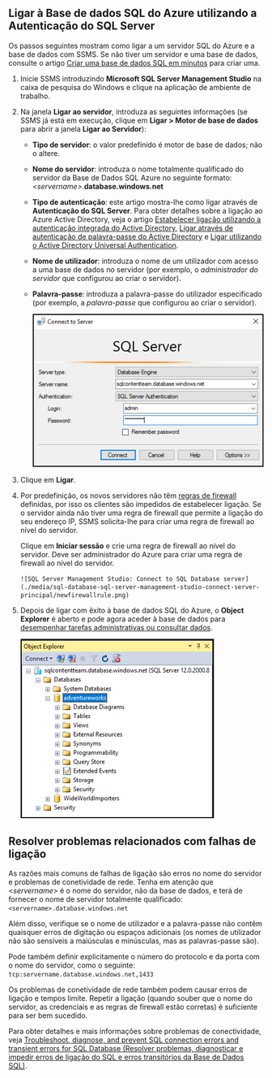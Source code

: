 

## <a name="connect-to-azure-sql-database-using-sql-server-authentication"></a>Ligar à Base de dados SQL do Azure utilizando a Autenticação do SQL Server
Os passos seguintes mostram como ligar a um servidor SQL do Azure e a base de dados com SSMS. Se não tiver um servidor e uma base de dados, consulte o artigo [Criar uma base de dados SQL em minutos](../articles/sql-database/sql-database-get-started.md) para criar uma.

1. Inicie SSMS introduzindo **Microsoft SQL Server Management Studio** na caixa de pesquisa do Windows e clique na aplicação de ambiente de trabalho.
2. Na janela **Ligar ao servidor**, introduza as seguintes informações (se SSMS já está em execução, clique em **Ligar > Motor de base de dados** para abrir a janela **Ligar ao Servidor**):
   
   * **Tipo de servidor**: o valor predefinido é motor de base de dados; não o altere.
   * **Nome do servidor**: introduza o nome totalmente qualificado do servidor da Base de Dados SQL Azure no seguinte formato: *&lt;servername>*.**database.windows.net**
   * **Tipo de autenticação**: este artigo mostra-lhe como ligar através de **Autenticação do SQL Server**. Para obter detalhes sobre a ligação ao Azure Active Directory, veja o artigo [Estabelecer ligação utilizando a autenticação integrada do Active Directory](../articles/sql-database/sql-database-aad-authentication.md#connect-using-active-directory-integrated-authentication), [Ligar através de autenticação de palavra-passe do Active Directory](../articles/sql-database/sql-database-aad-authentication.md#connect-using-active-directory-password-authentication) e [Ligar utilizando o Active Directory Universal Authentication](../articles/sql-database/sql-database-ssms-mfa-authentication.md).
   * **Nome de utilizador**: introduza o nome de um utilizador com acesso a uma base de dados no servidor (por exemplo, o *administrador do servidor* que configurou ao criar o servidor). 
   * **Palavra-passe**: introduza a palavra-passe do utilizador especificado (por exemplo, a *palavra-passe* que configurou ao criar o servidor).
     
       ![SQL Server Management Studio: ligar ao servidor da SQL Database](./media/sql-database-sql-server-management-studio-connect-server-principal/connect.png)
3. Clique em **Ligar**.
4. Por predefinição, os novos servidores não têm [regras de firewall](../articles/sql-database/sql-database-firewall-configure.md) definidas, por isso os clientes são impedidos de estabelecer ligação. Se o servidor ainda não tiver uma regra de firewall que permite a ligação do seu endereço IP, SSMS solicita-lhe para criar uma regra de firewall ao nível do servidor.
   
    Clique em **Iniciar sessão** e crie uma regra de firewall ao nível do servidor. Deve ser administrador do Azure para criar uma regra de firewall ao nível do servidor.
   
       ![SQL Server Management Studio: Connect to SQL Database server](./media/sql-database-sql-server-management-studio-connect-server-principal/newfirewallrule.png)
5. Depois de ligar com êxito à base de dados SQL do Azure, o **Object Explorer** é aberto e pode agora aceder à base de dados para [desempenhar tarefas administrativas ou consultar dados](../articles/sql-database/sql-database-manage-azure-ssms.md).
   
     ![nova firewall ao nível do servidor](./media/sql-database-sql-server-management-studio-connect-server-principal/connect-server-principal-5.png)

## <a name="troubleshoot-connection-failures"></a>Resolver problemas relacionados com falhas de ligação
As razões mais comuns de falhas de ligação são erros no nome do servidor e problemas de conetividade de rede. Tenha em atenção que <*servername*> é o nome do servidor, não da base de dados, e terá de fornecer o nome de servidor totalmente qualificado: `<servername>.database.windows.net`

Além disso, verifique se o nome de utilizador e a palavra-passe não contêm quaisquer erros de digitação ou espaços adicionais (os nomes de utilizador não são sensíveis a maiúsculas e minúsculas, mas as palavras-passe são). 

Pode também definir explicitamente o número do protocolo e da porta com o nome do servidor, como o seguinte: `tcp:servername.database.windows.net,1433`

Os problemas de conetividade de rede também podem causar erros de ligação e tempos limite. Repetir a ligação (quando souber que o nome do servidor, as credenciais e as regras de firewall estão corretas) é suficiente para ser bem sucedido.

Para obter detalhes e mais informações sobre problemas de conectividade, veja [Troubleshoot, diagnose, and prevent SQL connection errors and transient errors for SQL Database (Resolver problemas, diagnosticar e impedir erros de ligação do SQL e erros transitórios da Base de Dados SQL)](../articles/sql-database/sql-database-connectivity-issues.md).



<!--HONumber=Nov16_HO2-->


